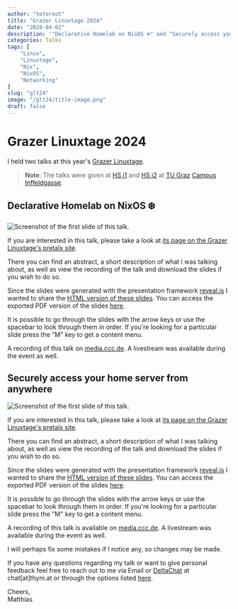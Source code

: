 ```yaml
---
author: "totoroot"
title: "Grazer Linuxtage 2024"
date: "2024-04-02"
description: '"Declarative Homelab on NixOS ❄️" and "Securely access your homeserver from anywhere"'
categories: Talks
tags: [
    "Linux",
    "Linuxtage",
    "Nix",
    "NixOS",
    "Networking"
]
slug: "glt24"
image: "/glt24/title-image.png"
draft: false
---
```


# Grazer Linuxtage 2024



I held two talks at this year's [Grazer Linuxtage](https://www.linuxtage.at/en/).

> **Note**: The talks were given at [HS i1](https://hoersaalinfo.tugraz.at/lecture_halls.php?id=2206) and [HS i2](https://hoersaalinfo.tugraz.at/lecture_halls.php?id=4207) at [TU Graz](https://www.tugraz.at/) [Campus Inffeldgasse](https://www.tugraz.at/tu-graz/universitaet/gebaeude-der-tu-graz/#c69303).

## Declarative Homelab on NixOS ❄️

![Screenshot of the first slide of this talk.](/glt24/title-image.png "Homelab on NixOS - Declarative and Reproducible")

If you are interested in this talk, please take a look at [its page on the Grazer Linuxtage's pretalx site](https://pretalx.linuxtage.at/glt24/talk/T37KQQ/).

There you can find an abstract, a short description of what I was talking about, as well as view the recording of the talk and download the slides if you wish to do so.

Since the slides were generated with the presentation framework [reveal.js](https://revealjs.com/) I wanted to share the [HTML version of these slides](https://blog.thym.at/glt24/declarative-homelab-on-nixos).
You can access the exported PDF version of the slides [here](https://blog.thym.at/glt24/declarative-homelab-on-nixos.pdf).

It is possible to go through the slides with the arrow keys or use the spacebar to look through them in order. If you're looking for a particular slide press the "M" key to get a content menu.

A recording of this talk on [media.ccc.de](https://media.ccc.de/v/glt24-478-fully-declarative-homelab-on-nixos-). A livestream was available during the event as well.

## Securely access your home server from anywhere

![Screenshot of the first slide of this talk.](/glt24/slide-1.png "Secure Access")

If you are interested in this talk, please take a look at [its page on the Grazer Linuxtage's pretalx site](https://pretalx.linuxtage.at/glt24/talk/ULPNCG/).

There you can find an abstract, a short description of what I was talking about, as well as view the recording of the talk and download the slides if you wish to do so.

Since the slides were generated with the presentation framework [reveal.js](https://revealjs.com/) I wanted to share the [HTML version of these slides](https://blog.thym.at/glt24/homelab-networking).
You can access the exported PDF version of the slides [here](https://blog.thym.at/glt24/homelab-networking.pdf).

It is possible to go through the slides with the arrow keys or use the spacebar to look through them in order. If you're looking for a particular slide press the "M" key to get a content menu.

A recording of this talk is available on [media.ccc.de](https://media.ccc.de/v/glt24-479-securely-access-your-home-server-from-anywhere). A livestream was available during the event as well.


I will perhaps fix some mistakes if I notice any, so changes may be made.

If you have any questions regarding my talk or want to give personal feedback feel free to reach out to me via Email or [DeltaChat](https://delta.chat/en/) at chat\[at\]thym.at or through the options listed [here](https://blog.thym.at/about/).

Cheers,\
Matthias
